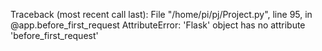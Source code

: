 Traceback (most recent call last):
  File "/home/pi/pj/Project.py", line 95, in <module>
    @app.before_first_request
AttributeError: 'Flask' object has no attribute 'before_first_request'

